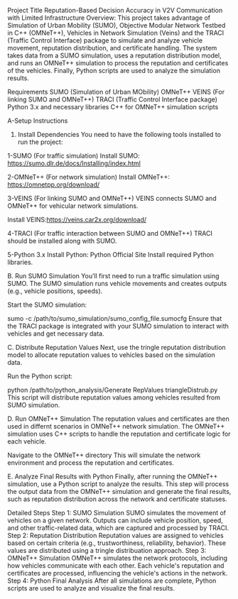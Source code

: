 Project Title
Reputation-Based Decision Accuracy in V2V Communication with Limited Infrastructure
Overview: 
This project takes advantage of Simulation of Urban Mobility (SUMO), Objective Modular Network Testbed in C++ (OMNeT++), Vehicles
in Network Simulation (Veins) and the TRACI (Traffic Control Interface) package to simulate and analyze vehicle movement, reputation distribution, and certificate handling. The system takes data from a SUMO simulation, uses a reputation distribution model, and runs an OMNeT++ simulation to process the reputation and certificates of the vehicles. Finally, Python scripts are used to analyze the simulation results.

Requirements
SUMO (Simulation of Urban MObility)
OMNeT++
VEINS (For linking SUMO and OMNeT++)
TRACI (Traffic Control Interface package)
Python 3.x and necessary libraries
C++ for OMNeT++ simulation scripts

A-Setup Instructions

1. Install Dependencies
You need to have the following tools installed to run the project:

1-SUMO (For traffic simulation)
Install SUMO: https://sumo.dlr.de/docs/Installing/index.html


2-OMNeT++ (For network simulation)
Install OMNeT++: https://omnetpp.org/download/

3-VEINS (For linking SUMO and OMNeT++)
VEINS connects SUMO and OMNeT++ for vehicular network simulations.

Install VEINS:https://veins.car2x.org/download/

4-TRACI (For traffic interaction between SUMO and OMNeT++)
TRACI should be installed along with SUMO.

5-Python 3.x
Install Python: Python Official Site
Install required Python libraries.



B. Run SUMO Simulation
You’ll first need to run a traffic simulation using SUMO. The SUMO simulation runs vehicle movements and creates outputs (e.g., vehicle positions, speeds).

Start the SUMO simulation:

sumo -c /path/to/sumo_simulation/sumo_config_file.sumocfg
Ensure that the TRACI package is integrated with your SUMO simulation to interact with vehicles and get necessary data.

C. Distribute Reputation Values
Next, use the tringle reputation distribution model to allocate reputation values to vehicles based on the simulation data.

Run the Python script:

python /path/to/python_analysis/Generate RepValues triangleDistrub.py
This script will distribute reputation values among vehicles resulted from SUMO simulation.

D. Run OMNeT++ Simulation
The reputation values and certificates are then used in differnt scenarios in OMNeT++ network simulation. The OMNeT++ simulation uses C++ scripts to handle the reputation and certificate logic for each vehicle.

Navigate to the OMNeT++ directory
This will simulate the network environment and process the reputation and certificates.

E. Analyze Final Results with Python
Finally, after running the OMNeT++ simulation, use a Python script to analyze the results.
This step will process the output data from the OMNeT++ simulation and generate the final results, such as reputation distribution across the network and certificate statuses.

Detailed Steps
Step 1: SUMO Simulation
SUMO simulates the movement of vehicles on a given network.
Outputs can include vehicle position, speed, and other traffic-related data, which are captured and processed by TRACI.
Step 2: Reputation Distribution
Reputation values are assigned to vehicles based on certain criteria (e.g., trustworthiness, reliability, behavior).
These values are distributed using a tringle distribuation approach.
Step 3: OMNeT++ Simulation
OMNeT++ simulates the network protocols, including how vehicles communicate with each other.
Each vehicle's reputation and certificates are processed, influencing the vehicle's actions in the network.
Step 4: Python Final Analysis
After all simulations are complete, Python scripts are used to analyze and visualize the final results.

